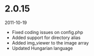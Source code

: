 # 2.0.15

2011-10-19

- Fixed coding issues on config.php
- Added support for directory alias
- Added img_viewer to the image array
- Updated Hungarian language
